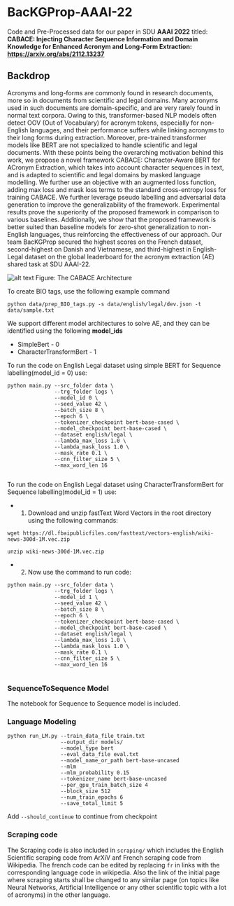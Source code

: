 # BacKGProp-AAAI-22
Code and Pre-Processed data for our paper in SDU **AAAI 2022** titled: **CABACE: Injecting Character Sequence Information and Domain Knowledge for Enhanced Acronym and Long-Form Extraction: https://arxiv.org/abs/2112.13237**

## Backdrop
Acronyms and long-forms are commonly found in research
documents, more so in documents from scientific and legal domains. Many acronyms used in such documents are
domain-specific, and are very rarely found in normal text
corpora. Owing to this, transformer-based NLP models often detect OOV (Out of Vocabulary) for acronym tokens, especially for non-English languages, and their performance
suffers while linking acronyms to their long forms during
extraction. Moreover, pre-trained transformer models like
BERT are not specialized to handle scientific and legal documents. With these points being the overarching motivation
behind this work, we propose a novel framework CABACE:
Character-Aware BERT for ACronym Extraction, which
takes into account character sequences in text, and is adapted
to scientific and legal domains by masked language modelling. We further use an objective with an augmented loss
function, adding max loss and mask loss terms to the standard cross-entropy loss for training CABACE. We further
leverage pseudo labelling and adversarial data generation
to improve the generalizability of the framework. Experimental results prove the superiority of the proposed framework in comparison to various baselines. Additionally, we
show that the proposed framework is better suited than baseline models for zero-shot generalization to non-English languages, thus reinforcing the effectiveness of our approach.
Our team BacKGProp secured the highest scores on the
French dataset, second-highest on Danish and Vietnamese,
and third-highest in English-Legal dataset on the global
leaderboard for the acronym extraction (AE) shared task at
SDU AAAI-22.
<p align="center">

![alt text](https://github.com/nitkannen/BacKGProp-AAAI-22/blob/main/images/AAAI-Figure.jpg?raw=true)
 Figure: The CABACE Architecture
  
 </p>

To create BIO tags, use the following  example command

```python data/prep_BIO_tags.py -s data/english/legal/dev.json -t   data/sample.txt```

We support different model architectures to solve AE, and they can be identified using the following **model_ids**

* SimpleBert - 0
* CharacterTransformBert - 1

To run the code on English Legal dataset using simple BERT for Sequence labelling(model_id = 0) use:

```
python main.py --src_folder data \
               --trg_folder logs \
               --model_id 0 \
               --seed_value 42 \
               --batch_size 8 \
               --epoch 6 \
               --tokenizer_checkpoint bert-base-cased \
               --model_checkpoint bert-base-cased \
               --dataset english/legal \
               --lambda_max_loss 1.0 \
               --lambda_mask_loss 1.0 \
               --mask_rate 0.1 \
               --cnn_filter_size 5 \
               --max_word_len 16
     
 ```
 
 To run the code on English Legal dataset using CharacterTransformBert for Sequence labelling(model_id = 1) use:
 
 * 1) Download and unzip fastText Word Vectors in the root directory using the following commands:
  ``` 
  wget https://dl.fbaipublicfiles.com/fasttext/vectors-english/wiki-news-300d-1M.vec.zip  
  ```
  ```
  unzip wiki-news-300d-1M.vec.zip
  ```
 * 2) Now use the command to run code:

```
python main.py --src_folder data \
               --trg_folder logs \
               --model_id 1 \
               --seed_value 42 \
               --batch_size 8 \
               --epoch 6 \
               --tokenizer_checkpoint bert-base-cased \
               --model_checkpoint bert-base-cased \
               --dataset english/legal \
               --lambda_max_loss 1.0 \
               --lambda_mask_loss 1.0 \
               --mask_rate 0.1 \
               --cnn_filter_size 5 \
               --max_word_len 16
     
 ```
 ### SequenceToSequence Model
 
 The notebook for Sequence to Sequence model is included.
 
 ### Language Modeling
 
 ```
 python run_LM.py --train_data_file train.txt
                  --output_dir models/
                  --model_type bert
                  --eval_data_file eval.txt
                  --model_name_or_path bert-base-uncased
                  --mlm
                  --mlm_probability 0.15
                  --tokenizer_name bert-base-uncased
                  --per_gpu_train_batch_size 4
                  --block_size 512
                  --num_train_epochs 6
                  --save_total_limit 5
 ```
 Add `--should_continue` to continue from checkpoint
 
 ### Scraping code
 
 The Scraping code is also included in `scraping/` which includes the English Scientific scraping code from ArXiV anf French scraping code from Wikipedia. The french code can be edited by replacing `fr` in links with the corresponding language code in wikipedia. Also the link of the initial page where scraping starts shall be changed to any similar page (on topics like Neural Networks, Artificial Intelligence or any other scientific topic with a lot of acronyms) in the other language.

